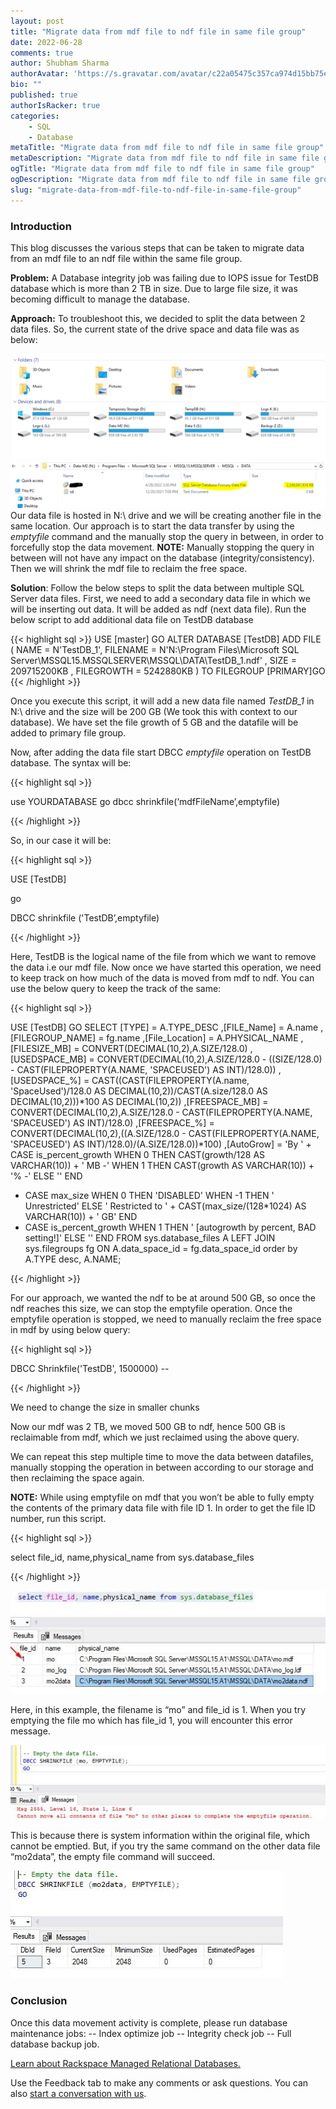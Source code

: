 ```yaml
---
layout: post
title: "Migrate data from mdf file to ndf file in same file group"
date: 2022-06-28
comments: true
author: Shubham Sharma
authorAvatar: 'https://s.gravatar.com/avatar/c22a05475c357ca974d15bb75e973082'
bio: ""
published: true
authorIsRacker: true
categories:
    - SQL
    - Database
metaTitle: "Migrate data from mdf file to ndf file in same file group"
metaDescription: "Migrate data from mdf file to ndf file in same file group"
ogTitle: "Migrate data from mdf file to ndf file in same file group"
ogDescription: "Migrate data from mdf file to ndf file in same file group"
slug: "migrate-data-from-mdf-file-to-ndf-file-in-same-file-group"
---
```

### Introduction

This blog discusses the various steps that can be taken to migrate data from an mdf file to an ndf file within the same file group.

<!--more-->


**Problem:** A Database integrity job was failing due to IOPS issue for TestDB database which is more than 2 TB in size. Due to large file size, it was becoming difficult to manage the database.

**Approach:** To troubleshoot this, we decided to split the data between 2 data files. So, the current state of the drive space and data file was as below:


<img src=Picture1.png title="" alt="">
<img src=Picture2.png title="" alt=""

Our data file is hosted in N:\ drive and we will be creating another file in the same location. Our approach is to start the data transfer by using the *emptyfile* command and the manually stop the query in between, in order to forcefully stop the data movement. 
**NOTE:** Manually stopping the query in between will not have any impact on the database (integrity/consistency). Then we will shrink the mdf file to reclaim the free space.

**Solution**: Follow the below steps to split the data between multiple SQL Server data files. 
First, we need to add a secondary data file in which we will be inserting out data. It will be added as ndf (next data file). Run the below script to add additional data file on TestDB database

{{< highlight sql >}} 
USE [master]
GO
ALTER DATABASE [TestDB] ADD FILE ( NAME = N'TestDB_1', FILENAME = 
N'N:\Program Files\Microsoft SQL Server\MSSQL15.MSSQLSERVER\MSSQL\DATA\TestDB_1.ndf' , 
SIZE = 209715200KB , FILEGROWTH = 5242880KB ) TO FILEGROUP [PRIMARY]GO 
{{< /highlight >}}


Once you execute this script, it will add a new data file named _TestDB_1_ in N:\ drive and the size will be 200 GB (We took this with context to our database). We have set the file growth of 5 GB and the datafile will be added to primary file group.
 
Now, after adding the data file start DBCC *emptyfile* operation on TestDB database. The syntax will be:


{{< highlight sql >}}

use YOURDATABASE
go
dbcc shrinkfile(‘mdfFileName’,emptyfile)

{{< /highlight >}}

So, in our case it will be:

{{< highlight sql >}}

USE [TestDB]

go

DBCC shrinkfile ('TestDB’,emptyfile)

{{< /highlight >}}

Here, TestDB is the logical name of the file from which we want to remove the data i.e our mdf file.
Now once we have started this operation, we need to keep track on how much of the data is moved from mdf to ndf. You can use the below query to keep the track of the same:


{{< highlight sql >}}

USE [TestDB]
GO
SELECT
[TYPE] = A.TYPE_DESC
,[FILE_Name] = A.name
,[FILEGROUP_NAME] = fg.name
,[File_Location] = A.PHYSICAL_NAME
,[FILESIZE_MB] = CONVERT(DECIMAL(10,2),A.SIZE/128.0)
,[USEDSPACE_MB] = CONVERT(DECIMAL(10,2),A.SIZE/128.0 - ((SIZE/128.0) - CAST(FILEPROPERTY(A.NAME, 'SPACEUSED') AS INT)/128.0))
,[USEDSPACE_%] = CAST((CAST(FILEPROPERTY(A.name, 'SpaceUsed')/128.0 AS DECIMAL(10,2))/CAST(A.size/128.0 AS DECIMAL(10,2)))*100 AS DECIMAL(10,2))
,[FREESPACE_MB] = CONVERT(DECIMAL(10,2),A.SIZE/128.0 - CAST(FILEPROPERTY(A.NAME, 'SPACEUSED') AS INT)/128.0)
,[FREESPACE_%] = CONVERT(DECIMAL(10,2),((A.SIZE/128.0 - CAST(FILEPROPERTY(A.NAME, 'SPACEUSED') AS INT)/128.0)/(A.SIZE/128.0))*100)
,[AutoGrow] = 'By ' + CASE is_percent_growth WHEN 0 THEN CAST(growth/128 AS VARCHAR(10)) + ' MB -'
WHEN 1 THEN CAST(growth AS VARCHAR(10)) + '% -' ELSE '' END
+ CASE max_size WHEN 0 THEN 'DISABLED' WHEN -1 THEN ' Unrestricted'
ELSE ' Restricted to ' + CAST(max_size/(128*1024) AS VARCHAR(10)) + ' GB' END
+ CASE is_percent_growth WHEN 1 THEN ' [autogrowth by percent, BAD setting!]' ELSE '' END
FROM sys.database_files A LEFT JOIN sys.filegroups fg ON A.data_space_id = fg.data_space_id
order by A.TYPE desc, A.NAME;

{{< /highlight >}}

For our approach, we wanted the ndf to be at around 500 GB, so once the ndf reaches this size, we can stop the emptyfile operation.
Once the emptyfile operation is stopped, we need to manually reclaim the free space in mdf by using below query:


{{< highlight sql >}}

DBCC Shrinkfile('TestDB', 1500000) --  


{{< /highlight >}}

We need to change the size in smaller chunks


Now our mdf was 2 TB, we moved 500 GB to ndf, hence 500 GB is reclaimable from mdf, which we just reclaimed using the above query.

We can repeat this step multiple time to move the data between datafiles, manually stopping the operation in between according to our storage and then reclaiming the space again.

**NOTE:** While using emptyfile on mdf that you won’t be able to fully empty the contents of the primary data file with file ID 1. In order to get the file ID number, run this script.

{{< highlight sql >}}

select file_id, name,physical_name from sys.database_files

{{< /highlight >}}

<img src=Picture3.png title="" alt="">

Here, in this example, the filename is “mo” and file_id is 1. When you try emptying the file mo which has file_id  1, you will encounter this error message.

<img src=Picture4.png title="" alt="">

This is because there is system information within the original file, which cannot be emptied. But, if you try the same command on the other data file “mo2data”, the empty file command will succeed.

<img src=Picture5.png title="" alt="">



### Conclusion

Once this data movement activity is complete, please run database maintenance jobs:
-- Index optimize job
-- Integrity check job
-- Full database backup job.



<a class="cta purple" id="cta" href="https://www.rackspace.com/data/managed-sql"> Learn about Rackspace Managed Relational Databases.</a>


Use the Feedback tab to make any comments or ask questions. You can also
[start a conversation with us](https://www.rackspace.com/contact).
